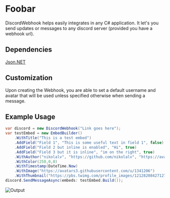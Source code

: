 # Foobar

DiscordWebhook helps easily integrates in any C# application. It let's you send updates or messages to any discord server (provided you have a webhook url).


## Dependencies
[Json.NET](https://github.com/JamesNK/Newtonsoft.Json)

## Customization
Upon creating the Webhook, you are able to set a default username and avatar that will be used unless specified otherwise when sending a message.

## Example Usage

```cs
var discord = new DiscordWebhook("Link goes here");
var testEmbed = new EmbedBuilder()
    .WithTitle("This is a test embed")
    .AddField("Field 1", "This is some useful text in field 1", false)
    .AddField("Field 2 but inline is enabled", "Hi", true)
    .AddField("Field 3 but it is inline", "im on the right", true)
    .WithAuthor("nikolalv", "https://github.com/nikolalv", "https://avatars3.githubusercontent.com/u/1341206")
    .WithColor(250,0,0)
    .WithTimestamp(DateTime.Now)
    .WithImage("https://avatars3.githubusercontent.com/u/1341206")
    .WithThumbnail("https://pbs.twimg.com/profile_images/1212820842712727552/XCuWn8yF_400x400.jpg");
discord.SendMessageAsync(embeds: testEmbed.Build());
```

![Output](https://i.imgur.com/6O3Zs2D.png)
